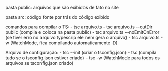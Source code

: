 pasta public:
    arquivos que são exibidos de fato no site

pasta src:
    código fonte por trás do código exibido

comandos para compilar o TS:
    - tsc arquivo.ts
    - tsc arquivo.ts --outDir public (compila e coloca na pasta public)
    - tsc arquivo.ts --noEmitOnError (se tiver erro no arquivo typescrip ele nem gera o arquivo)
    - tsc arquivo.ts -w (WatchMode, fica compilando automaticamente :D)

Arquivo de configuração:
    - tsc --init (criar o tsconfig.json)
    - tsc (compila tudo se o tsconfig.json estiver criado)
    - tsc -w (WatchMode para todos os arquivos se tsconfig.json criado)